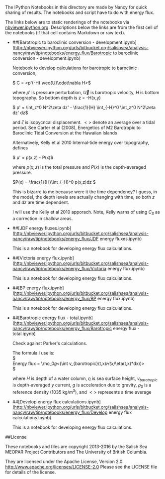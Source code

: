 The IPython Notebooks in this directory are made by Nancy for
quick sharing of results. The notebooks and script have to do with energy flux.

The links below are to static renderings of the notebooks via
[nbviewer.ipython.org](http://nbviewer.ipython.org/).
Descriptions below the links are from the first cell of the notebooks
(if that cell contains Markdown or raw text).

* ##[Barotropic to baroclinic conversion - development.ipynb](http://nbviewer.ipython.org/urls/bitbucket.org/salishsea/analysis-nancy/raw/tip/notebooks/energy_flux/Barotropic to baroclinic conversion - development.ipynb)  
    
    Notebook to develop calculations for barotropic to baroclinic conversion,  
      
    $ C = <p'(-H) \vec{U}\cdot\nabla H>$  
      
    where $p'$ is pressure perturbation, $\vec{U}$ is barotropic velocity, $H$ is bottom topography. So bottom depth is z = -H(x,y)  
      
    $ p' = \int_z^0 N^2\zeta dz' - \frac{1}{H} \int_{-H}^0 \int_z^0 N^2\zeta dz' dz$  
      
    and $\zeta$ is isopycncal displacement. $<>$ denote an average over a tidal period. See Carter et al (2008), Energetics of M2 Barotropic to Baroclinic Tidal Conversion at the Hawaiian Islands  
      
    Alternatively, Kelly et al 2010 Internal‐tide energy over topography, defines  
      
    $ p' = p(x,z) - P(x)$  
      
    where $p(x,z)$ is the total pressure and $P(x)$ is the depth-averaged pressure.  
      
    $P(x) = \frac{1}{H}\int_{-H}^0 p(x,z)dz $  
      
    This is bizarre to me because were it the time dependency? I guess, in the model, the depth levels are actually changing with time, so both $z$ and $dz$ are time dependent.   
      
    I will use the Kelly et al 2010 apporach. Note, Kelly warns of using $C_S$ as a correction in shallow areas.  

* ##[JDF energy fluxes.ipynb](http://nbviewer.ipython.org/urls/bitbucket.org/salishsea/analysis-nancy/raw/tip/notebooks/energy_flux/JDF energy fluxes.ipynb)  
    
    This is a notebook for developing energy flux calculations.  

* ##[Victoria energy flux.ipynb](http://nbviewer.ipython.org/urls/bitbucket.org/salishsea/analysis-nancy/raw/tip/notebooks/energy_flux/Victoria energy flux.ipynb)  
    
    This is a notebook for developing energy flux calculations.  

* ##[BP energy flux.ipynb](http://nbviewer.ipython.org/urls/bitbucket.org/salishsea/analysis-nancy/raw/tip/notebooks/energy_flux/BP energy flux.ipynb)  
    
    This is a notebook for developing energy flux calculations.  

* ##[Barotropic energy flux - total.ipynb](http://nbviewer.ipython.org/urls/bitbucket.org/salishsea/analysis-nancy/raw/tip/notebooks/energy_flux/Barotropic energy flux - total.ipynb)  
    
    Check against Parker's calculations.  
      
    The formula I use is:  
    $  
    Energy flux = \rho_0*g*<(\int v_{barotropic}(t,x)*H(x)*\eta(t,x)*dx))>  
    $  
      
    where $H$ is depth of a water column, $\eta$ is sea surface height, $v_{barotropic}$ is depth-averaged $y$ current, $g$ is acceleration due to gravity, $\rho_0$ is a reference density (1035 kg/m$^3$), and $<>$ represents a time average  

* ##[Develop energy flux calculations.ipynb](http://nbviewer.ipython.org/urls/bitbucket.org/salishsea/analysis-nancy/raw/tip/notebooks/energy_flux/Develop energy flux calculations.ipynb)  
    
    This is a notebook for developing energy flux calculations.  


##License

These notebooks and files are copyright 2013-2016
by the Salish Sea MEOPAR Project Contributors
and The University of British Columbia.

They are licensed under the Apache License, Version 2.0.
http://www.apache.org/licenses/LICENSE-2.0
Please see the LICENSE file for details of the license.
